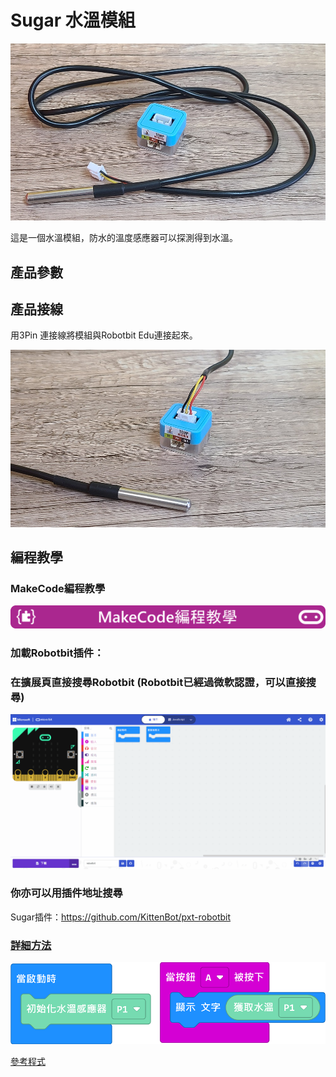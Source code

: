 # Sugar 水溫模組

![](./images/watertemp1.jpg)

這是一個水溫模組，防水的溫度感應器可以探測得到水溫。

## 產品參數

## 產品接線

用3Pin 連接線將模組與Robotbit Edu連接起來。

![](./images/watertemp2.jpg)

## 編程教學

### MakeCode編程教學

![](../PWmodules/images/mcbanner.png)

### 加載Robotbit插件：

### 在擴展頁直接搜尋Robotbit (Robotbit已經過微軟認證，可以直接搜尋)

![](./images/sugar_search.gif)

### 你亦可以用插件地址搜尋

Sugar插件：https://github.com/KittenBot/pxt-robotbit

### [詳細方法](../../Makecode/powerBrickMC)

![](./images/watertemp_code_mc.png)

[參考程式](https://makecode.microbit.org/_YMC0uoKHKfw4)